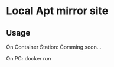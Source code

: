 Local Apt mirror site
==============================

## Usage

On Container Station:
Comming soon...

On PC:
docker run 
